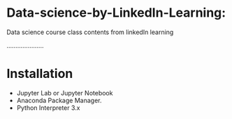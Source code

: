 # Data-science-by-LinkedIn-Learning:

Data science course class contents from linkedIn learning

.....................

# Installation
* Jupyter Lab or Jupyter Notebook
* Anaconda Package Manager.
* Python Interpreter 3.x
